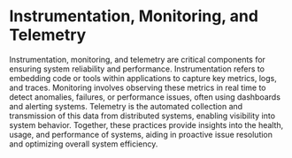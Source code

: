

# Instrumentation, Monitoring, and Telemetry
Instrumentation, monitoring, and telemetry are critical components for ensuring system reliability and performance. Instrumentation refers to embedding code or tools within applications to capture key metrics, logs, and traces. Monitoring involves observing these metrics in real time to detect anomalies, failures, or performance issues, often using dashboards and alerting systems. Telemetry is the automated collection and transmission of this data from distributed systems, enabling visibility into system behavior. Together, these practices provide insights into the health, usage, and performance of systems, aiding in proactive issue resolution and optimizing overall system efficiency.